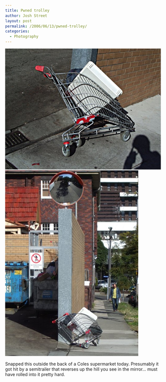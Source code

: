 ```yaml
---
title: Pwned trolley
author: Josh Street
layout: post
permalink: /2006/06/13/pwned-trolley/
categories:
  - Photography
---
```

![A completely pwned trolley, presumably by a semitrailer][1]  
![A completely pwned trolley, presumably by a semitrailer, alternate angle][2]

Snapped this outside the back of a Coles supermarket today. Presumably it got hit by a semitrailer that reverses up the hill you see in the mirror&#8230; must have rolled into it pretty hard.

 [1]: /blog/wp-content/2006/06/trolley1.jpg
 [2]: /blog/wp-content/2006/06/trolley2.jpg